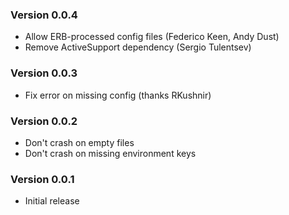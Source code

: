 ### Version 0.0.4

* Allow ERB-processed config files (Federico Keen, Andy Dust)
* Remove ActiveSupport dependency (Sergio Tulentsev)

### Version 0.0.3

* Fix error on missing config (thanks RKushnir)

### Version 0.0.2

* Don't crash on empty files
* Don't crash on missing environment keys

### Version 0.0.1

* Initial release
